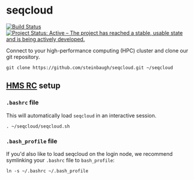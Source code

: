 # seqcloud

[![Build Status](https://travis-ci.org/steinbaugh/seqcloud.svg?branch=master)](https://travis-ci.org/steinbaugh/seqcloud)
[![Project Status: Active – The project has reached a stable, usable state and is being actively developed.](http://www.repostatus.org/badges/latest/active.svg)](http://www.repostatus.org/#active)

Connect to your high-performance computing (HPC) cluster and clone our git repository.

```{bash}
git clone https://github.com/steinbaugh/seqcloud.git ~/seqcloud
```


## [HMS RC](https://rc.hms.harvard.edu) setup

### `.bashrc` file

This will automatically load `seqcloud` in an interactive session.

```{bash}
. ~/seqcloud/seqcloud.sh
```

### `.bash_profile` file

If you'd also like to load seqcloud on the login node, we recommend symlinking your `.bashrc` file to `bash_profile`:

```{bash}
ln -s ~/.bashrc ~/.bash_profile
```

